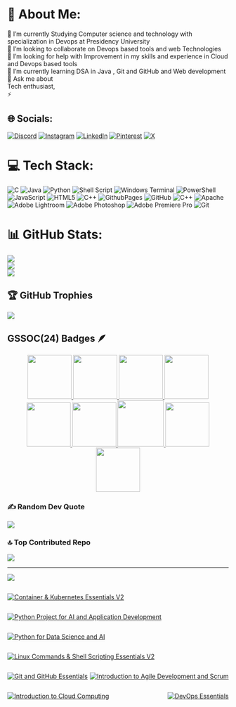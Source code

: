 <!--START_SECTION:badges-->
<!--END_SECTION:badges-->
# 💫 About Me:
🔭 I’m currently Studying Computer science and technology with specialization in Devops at Presidency University <br>👯 I’m looking to collaborate on Devops based tools and web Technologies <br>🤝 I’m looking for help with Improvement in my skills and experience in Cloud and Devops based tools <br>🌱 I’m currently learning DSA in Java , Git and GitHub and Web development <br>💬 Ask me about <br>Tech enthusiast, <br>⚡ 

## 🌐 Socials:
[![Discord](https://img.shields.io/badge/Discord-%237289DA.svg?logo=discord&logoColor=white)](https://discord.gg/priyanshu_5ingh) [![Instagram](https://img.shields.io/badge/Instagram-%23E4405F.svg?logo=Instagram&logoColor=white)](https://instagram.com/priyanshu5ingh) [![LinkedIn](https://img.shields.io/badge/LinkedIn-%230077B5.svg?logo=linkedin&logoColor=white)](https://linkedin.com/in/https://www.linkedin.com/in/priyanshu5ingh/) [![Pinterest](https://img.shields.io/badge/Pinterest-%23E60023.svg?logo=Pinterest&logoColor=white)](https://pinterest.com/priyanshu5ingh) [![X](https://img.shields.io/badge/X-black.svg?logo=X&logoColor=white)](https://x.com/priyanshu5ingh5) 

# 💻 Tech Stack:
![C](https://img.shields.io/badge/c-%2300599C.svg?style=plastic&logo=c&logoColor=white) ![Java](https://img.shields.io/badge/java-%23ED8B00.svg?style=plastic&logo=openjdk&logoColor=white) ![Python](https://img.shields.io/badge/python-3670A0?style=plastic&logo=python&logoColor=ffdd54) ![Shell Script](https://img.shields.io/badge/shell_script-%23121011.svg?style=plastic&logo=gnu-bash&logoColor=white) ![Windows Terminal](https://img.shields.io/badge/Windows%20Terminal-%234D4D4D.svg?style=plastic&logo=windows-terminal&logoColor=white) ![PowerShell](https://img.shields.io/badge/PowerShell-%235391FE.svg?style=plastic&logo=powershell&logoColor=white) ![JavaScript](https://img.shields.io/badge/javascript-%23323330.svg?style=plastic&logo=javascript&logoColor=%23F7DF1E) ![HTML5](https://img.shields.io/badge/html5-%23E34F26.svg?style=plastic&logo=html5&logoColor=white) ![C++](https://img.shields.io/badge/c++-%2300599C.svg?style=plastic&logo=c%2B%2B&logoColor=white) ![GithubPages](https://img.shields.io/badge/github%20pages-121013?style=plastic&logo=github&logoColor=white) ![GitHub](https://img.shields.io/badge/github-%23121011.svg?style=plastic&logo=github&logoColor=white) ![C++](https://img.shields.io/badge/c++-%2300599C.svg?style=plastic&logo=c%2B%2B&logoColor=white) ![Apache](https://img.shields.io/badge/apache-%23D42029.svg?style=plastic&logo=apache&logoColor=white) ![Adobe Lightroom](https://img.shields.io/badge/Adobe%20Lightroom-31A8FF.svg?style=plastic&logo=Adobe%20Lightroom&logoColor=white) ![Adobe Photoshop](https://img.shields.io/badge/adobe%20photoshop-%2331A8FF.svg?style=plastic&logo=adobe%20photoshop&logoColor=white) ![Adobe Premiere Pro](https://img.shields.io/badge/Adobe%20Premiere%20Pro-9999FF.svg?style=plastic&logo=Adobe%20Premiere%20Pro&logoColor=white) ![Git](https://img.shields.io/badge/git-%23F05033.svg?style=plastic&logo=git&logoColor=white)
# 📊 GitHub Stats:
![](https://github-readme-stats.vercel.app/api?username=priyanshu5ingh&theme=dark&hide_border=false&include_all_commits=true&count_private=false)<br/>
![](https://github-readme-streak-stats.herokuapp.com/?user=priyanshu5ingh&theme=dark&hide_border=false)<br/>
![](https://github-readme-stats.vercel.app/api/top-langs/?username=priyanshu5ingh&theme=dark&hide_border=false&include_all_commits=true&count_private=false&layout=compact)

## 🏆 GitHub Trophies
![](https://github-profile-trophy.vercel.app/?username=priyanshu5ingh&theme=graywhite&no-frame=true&no-bg=true&margin-w=4)
## GSSOC(24) Badges 🪶
<div style='display:flex; align-items:center; gap: 10px;' align='center'><a href="https://gssoc.girlscript.tech/leaderboard">
  <img src="https://raw.githubusercontent.com/GSSoC24/Postman-Challenge/main/docs/assets/Postman%20White.png" width="100px" height="100px" /> 
  <img src="https://raw.githubusercontent.com/GSSoC24/Postman-Challenge/main/docs/assets/1.png" width="100px" height="100px" />
  <img src="https://raw.githubusercontent.com/GSSoC24/Postman-Challenge/main/docs/assets/2.png" width="100px" height="100px" />
  <img src="https://raw.githubusercontent.com/GSSoC24/Postman-Challenge/main/docs/assets/3.png" width="100px" height="100px" />
  <img src="https://raw.githubusercontent.com/GSSoC24/Postman-Challenge/main/docs/assets/4.png" width="100px" height="100px" />
  <img src="https://raw.githubusercontent.com/GSSoC24/Postman-Challenge/main/docs/assets/5.png" width="100px" height="100px" />
  <img src="https://raw.githubusercontent.com/GSSoC24/Postman-Challenge/main/docs/assets/6.png" width="105px" height="105px" />
  <img src="https://raw.githubusercontent.com/GSSoC24/Postman-Challenge/main/docs/assets/7.png" width="100px" height="100px" />
  <img src="https://raw.githubusercontent.com/GSSoC24/Postman-Challenge/main/docs/assets/8.png" width="100px" height="100px" /></a>
</div>

### ✍️ Random Dev Quote
![](https://quotes-github-readme.vercel.app/api?type=horizontal&theme=tokyonight)

### 🔝 Top Contributed Repo
![](https://github-contributor-stats.vercel.app/api?username=priyanshu5ingh&limit=5&theme=dark&combine_all_yearly_contributions=true)

---
[![](https://visitcount.itsvg.in/api?id=priyanshu5ingh&icon=0&color=0)](https://visitcount.itsvg.in)

<div style="display: flex; justify-content: space-between; flex-wrap: wrap;"> 
  
  [![Container & Kubernetes Essentials V2](https://images.credly.com/size/680x680/images/3d10b5f5-387d-4cbf-98ec-a418231fb157/image.png)](https://images.credly.com/size/680x680/images/3d10b5f5-387d-4cbf-98ec-a418231fb157/image.png)
  
  [![Python Project for AI and Application Development](https://images.credly.com/size/680x680/images/33ed2910-9750-4613-aa2a-590e845c6edb/image.png)](https://images.credly.com/size/680x680/images/33ed2910-9750-4613-aa2a-590e845c6edb/image.png)
  
  [![Python for Data Science and AI](https://images.credly.com/size/680x680/images/40bee502-a5b3-4365-90e7-57eed5067594/image.png)](https://images.credly.com/size/680x680/images/40bee502-a5b3-4365-90e7-57eed5067594/image.png)
  
  [![Linux Commands & Shell Scripting Essentials V2](https://images.credly.com/size/680x680/images/56774818-e5ff-4dd0-89db-a2a571b0c459/image.png)](https://images.credly.com/size/680x680/images/56774818-e5ff-4dd0-89db-a2a571b0c459/image.png)
  
  [![Git and GitHub Essentials](https://images.credly.com/size/680x680/images/9a0255eb-a47d-4f3a-9611-243bfe3eb9e4/image.png)](https://images.credly.com/size/680x680/images/9a0255eb-a47d-4f3a-9611-243bfe3eb9e4/image.png)
  
  [![Introduction to Agile Development and Scrum](https://images.credly.com/size/680x680/images/61733424-430b-4496-bd3c-cb0c7b9dcd67/image.png)](https://images.credly.com/size/680x680/images/61733424-430b-4496-bd3c-cb0c7b9dcd67/image.png)
  
  [![Introduction to Cloud Computing](https://images.credly.com/size/680x680/images/a9d0fe89-a11c-4266-8940-9eca7762b294/image.png)](https://images.credly.com/size/680x680/images/a9d0fe89-a11c-4266-8940-9eca7762b294/image.png)
  
  [![DevOps Essentials](https://images.credly.com/size/680x680/images/48847c2a-7b9a-4044-b13d-bb175649904b/image.png)](https://images.credly.com/size/680x680/images/48847c2a-7b9a-4044-b13d-bb175649904b/image.png)
</div>
